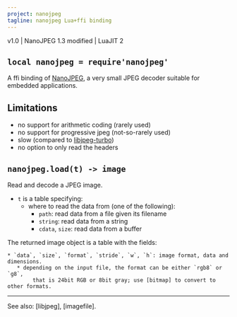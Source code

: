 ```yaml
---
project: nanojpeg
tagline: nanojpeg Lua+ffi binding
---
```


v1.0 | NanoJPEG 1.3 modified | LuaJIT 2

## `local nanojpeg = require'nanojpeg'`

A ffi binding of [NanoJPEG], a very small JPEG decoder suitable for embedded applications.

## Limitations

  * no support for arithmetic coding (rarely used)
  * no support for progressive jpeg (not-so-rarely used)
  * slow (compared to [libjpeg-turbo])
  * no option to only read the headers

## `nanojpeg.load(t) -> image`

Read and decode a JPEG image.

  * `t` is a table specifying:
    * where to read the data from (one of the following):
      * `path`: read data from a file given its filename
      * `string`: read data from a string
      * `cdata`, `size`: read data from a buffer

The returned image object is a table with the fields:

    * `data`, `size`, `format`, `stride`, `w`, `h`: image format, data and dimensions.
       * depending on the input file, the format can be either `rgb8` or `g8`,
		    that is 24bit RGB or 8bit gray; use [bitmap] to convert to other formats.

----
See also: [libjpeg], [imagefile].

[NanoJPEG]:       http://keyj.emphy.de/nanojpeg/
[libjpeg-turbo]:  libjpeg.html
[bitmap]:         bitmap.html
